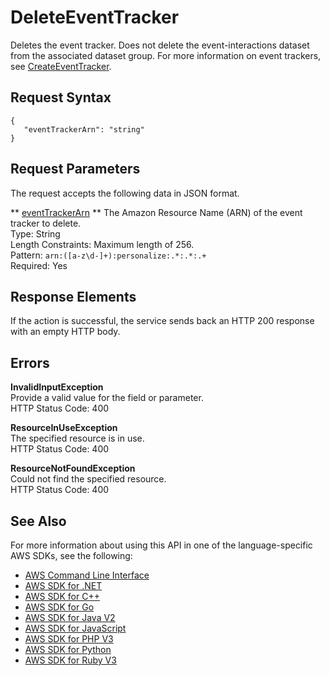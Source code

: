 # DeleteEventTracker<a name="API_DeleteEventTracker"></a>

Deletes the event tracker\. Does not delete the event\-interactions dataset from the associated dataset group\. For more information on event trackers, see [CreateEventTracker](API_CreateEventTracker.md)\.

## Request Syntax<a name="API_DeleteEventTracker_RequestSyntax"></a>

```
{
   "eventTrackerArn": "string"
}
```

## Request Parameters<a name="API_DeleteEventTracker_RequestParameters"></a>

The request accepts the following data in JSON format\.

 ** [eventTrackerArn](#API_DeleteEventTracker_RequestSyntax) **   <a name="personalize-DeleteEventTracker-request-eventTrackerArn"></a>
The Amazon Resource Name \(ARN\) of the event tracker to delete\.  
Type: String  
Length Constraints: Maximum length of 256\.  
Pattern: `arn:([a-z\d-]+):personalize:.*:.*:.+`   
Required: Yes

## Response Elements<a name="API_DeleteEventTracker_ResponseElements"></a>

If the action is successful, the service sends back an HTTP 200 response with an empty HTTP body\.

## Errors<a name="API_DeleteEventTracker_Errors"></a>

 **InvalidInputException**   
Provide a valid value for the field or parameter\.  
HTTP Status Code: 400

 **ResourceInUseException**   
The specified resource is in use\.  
HTTP Status Code: 400

 **ResourceNotFoundException**   
Could not find the specified resource\.  
HTTP Status Code: 400

## See Also<a name="API_DeleteEventTracker_SeeAlso"></a>

For more information about using this API in one of the language\-specific AWS SDKs, see the following:
+  [AWS Command Line Interface](https://docs.aws.amazon.com/goto/aws-cli/personalize-2018-05-22/DeleteEventTracker) 
+  [AWS SDK for \.NET](https://docs.aws.amazon.com/goto/DotNetSDKV3/personalize-2018-05-22/DeleteEventTracker) 
+  [AWS SDK for C\+\+](https://docs.aws.amazon.com/goto/SdkForCpp/personalize-2018-05-22/DeleteEventTracker) 
+  [AWS SDK for Go](https://docs.aws.amazon.com/goto/SdkForGoV1/personalize-2018-05-22/DeleteEventTracker) 
+  [AWS SDK for Java V2](https://docs.aws.amazon.com/goto/SdkForJavaV2/personalize-2018-05-22/DeleteEventTracker) 
+  [AWS SDK for JavaScript](https://docs.aws.amazon.com/goto/AWSJavaScriptSDK/personalize-2018-05-22/DeleteEventTracker) 
+  [AWS SDK for PHP V3](https://docs.aws.amazon.com/goto/SdkForPHPV3/personalize-2018-05-22/DeleteEventTracker) 
+  [AWS SDK for Python](https://docs.aws.amazon.com/goto/boto3/personalize-2018-05-22/DeleteEventTracker) 
+  [AWS SDK for Ruby V3](https://docs.aws.amazon.com/goto/SdkForRubyV3/personalize-2018-05-22/DeleteEventTracker) 